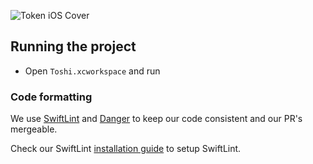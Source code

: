 ![Token iOS Cover](https://raw.githubusercontent.com/tokenbrowser/token-ios-client/master/GitHub/cover.png)

## Running the project

- Open `Toshi.xcworkspace` and run

### Code formatting

We use [SwiftLint](https://github.com/realm/SwiftLint) and [Danger](https://github.com/danger/danger) to keep our code consistent and our PR's mergeable.

Check our SwiftLint [installation guide](https://github.com/toshiapp/toshi-ios-client/blob/master/installation-guide.md) to setup SwiftLint.
